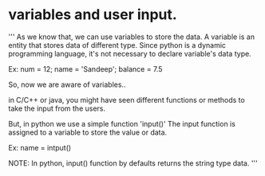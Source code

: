 # variables and user input.
''' 
As we know that, we can use variables to store the data.
A variable is an entity that stores data of different type.
Since python is a dynamic programming language, it's not necessary to declare variable's data type.

Ex:
num = 12;
name = 'Sandeep';
balance = 7.5

So, now we are aware of variables..

in C/C++ or java, you might have seen different functions or methods to take the input from the users.

But, in python we use a simple function 'input()'
The input function is assigned to a variable to store the value or data.

Ex:
name = intput()

NOTE: In python, input() function by defaults returns the string type data.
'''
